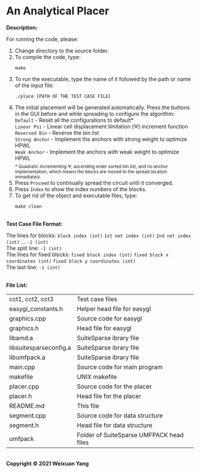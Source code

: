 # An Analytical Placer 
<b>Description:</b><br>

For running the code, please:
1) Change directory to the source folder.
2) To compile the code, type:
    ```
    make
    ```
3) To run the executable, type the name of it followed by the path or name of the input file:
    ```
    ./place [PATH OF THE TEST CASE FILE]
    ```
6) The initial placement will be generated automatically. Press the buttons in the GUI before and while spreading to configure the algorithm:<br>
   `Default` - Reset all the configurations to default* <br>
   `Linear Psi` - Linear cell displacement limitation (&Psi;) increment function <br>
   `Reversed Bin` - Reverse the bin list <br>
   `Strong Anchor` - Implement the anchors with strong weight to optimize HPWL <br>
   `Weak Anchor` - Implement the anchors with weak weight to optimize HPWL <br>
<sub>\* Quadratic incrementing &Psi;, ascending order sorted bin list, and no anchor implementation, which means the blocks are moved to the spread location immediately. </sub>
5) Press `Proceed` to continually spread the circuit until it converged.
6) Press `Index` to show the index numbers of the blocks.
7) To get rid of the object and executable files, type:
    ```
    make clean
    ```

<br><b>Test Case File Format:</b><br>

The lines for blocks: `block index (int)` `1st net index (int)` `2nd net index (int)` ... `-1 (int)` <br>
The split line: `-1 (int)` <br>
The lines for fixed blocks: `fixed block index (int)` `fixed block x coordinates (int)` `fixed block y coordinates (int)` <br>
The last line: `-1 (int)` 

<br><b>File List:</b><br>

<table border="0">
    <tr>
        <td>cct1, cct2, cct3</td>
        <td>Test case files</td>
    </tr>
    <tr>
        <td>easygl_constants.h</td>
        <td>Helper head file for easygl</td>
    </tr>
    <tr>
        <td>graphics.cpp</td>
        <td>Source code for easygl</td>
    </tr>
    <tr>
        <td>graphics.h</td>
        <td>Head file for easygl</td>
    </tr>
    <tr>
        <td>libamd.a</td>
        <td>SuiteSparse ibrary file</td>
    </tr>
    <tr>
        <td>libsuitesparseconfig.a</td>
        <td>SuiteSparse ibrary file</td>
    </tr>
    <tr>
        <td>libumfpack.a</td>
        <td>SuiteSparse ibrary file</td>
    </tr>
    <tr>
        <td>main.cpp</td>
        <td>Source code for main program</td>
    </tr>
    <tr>
        <td>makefile</td>
        <td>UNIX makefile</td>
    </tr>
    <tr>
        <td>placer.cpp</td>
        <td>Source code for the placer</td>
    </tr>
    <tr>
        <td>placer.h</td>
        <td>Head file for the placer</td>
    </tr>
    <tr>
        <td>README.md</td>
        <td>This file</td>
    </tr>
    <tr>
        <td>segment.cpp</td>
        <td>Source code for data structure</td>
    </tr>
    <tr>
        <td>segment.h</td>
        <td>Head file for data structure</td>
    </tr>
    <tr>
        <td>umfpack</td>
        <td>Folder of SuiteSparse UMFPACK head files</td>
    </tr>
</table>


<br><b>Copyright © 2021 Weixuan Yang</b>
